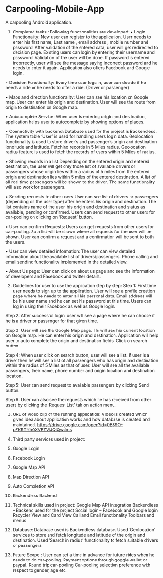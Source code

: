 # Carpooling-Mobile-App
A carpooling Android application.

1.	Completed tasks :
  Following functionalities are developed:
  •	Login Functionality: 
  New user can register to the application. User needs to enter his first name, Last name , email address , mobile number and password.
  After validation of the entered data, user will get redirected to decision page.
  Existing users can login by entering their username and password.
  Validation of the user will be done. If password is entered incorrectly, user will see the message saying incorrect password and he needs to enter it again.
  Application also offers Facebook and Google login.
  
  •	Decision Functionality:
  Every time user logs in, user can decide if he needs a ride or he needs to offer a ride.
  (Driver or passenger)
  
  •	Maps and direction functionality:
  User can see his location on Google map. User can enter his origin and destination.
  User will see the route from origin to destination on Google map.   
  
  •	Autocomplete Service:
  When user is entering origin and destination, application helps user to autocomplete by showing options of places.
  
  •	Connectivity with backend:
  Database used for the project is Backendless. The system table ‘User’ is used for handling users login data.
  Geolocation functionality is used to store driver’s and passenger’s origin and destination longitude and latitude.
  Fetching records in 5 Miles radius.
  Geolocation radius feature is used to fetch the records of users within 5 Miles of radius.
  
  •	Showing records in a list
  Depending on the entered origin and entered destination, the user will get only those list of available drivers or passengers whose origin lies within a radius of 5 miles from the entered origin and destination lies within 5 miles of the entered destination.
  A list of all real time passengers will be shown to the driver.
  The same functionality will also work for passengers.
  
  •	Sending requests to other users
  User can see list of drivers or passengers (depending on the user type) after he enters his origin and destination. The list contains name of the user, his origin and destination and status as available, pending or confirmed.
  Users can send request to other users for car-pooling on clicking on ‘Request’ button.
  
  •	User can confirm Requests:
  Users can get requests from other users for car-pooling. So a list will be shown where all requests for the user will be shown.
  User can confirm a request and a confirmation will be sent to both the users.
  
  •	User can view detailed information:
  The user can view detailed information about the available list of drivers/passengers.
  Phone calling and email sending functionality implemented in the detailed view.
  
  •	About Us page:
  User can click on about us page and see the information of developers and Facebook and twitter details.


2. Guidelines for user to use the application step by step:
  Step 1: 
  First time user needs to sign up to the application. User will see a profile creation page where he needs to enter all his personal data. 
  Email address will be his user name and he can set his password at this time.
  Users can log in using their Facebook as well as Google login.
  
  Step 2:
  After successful login, user will see a page where he can choose if he is a driver or passenger for that given time.
  
  Step 3:
  User will see the Google Map page. He will see his current location on Google map.
  He can enter his origin and destination.
  Application will help user to auto complete the origin and destination fields.
  Click on search button.
  
  Step 4:
  When user click on search button, user will see a list. If user is a driver then he will see a list of all passengers who has origin and destination within the radius of 5 Miles as that of user.
  User will see all the available passengers, their name, phone number and origin location and destination location.
  
  Step 5: 
  User can send request to available passengers by clicking Send button.

  Step 6:
  User can also see the requests which he has received from other users by clicking the ‘Request List’ tab on action menu.


3.	URL of video clip of the running application:
  Video is created which gives idea about application works and how database is created and maintained.    https://drive.google.com/open?id=0B89O-pZKRTYhOXVEZVlJQlQwdms

4.	Third party services used in project:
  1.	Google Login
  2.	Facebook Login
  3.	Google Map API
  4.	Map Direction API
  5.	Auto Completion API
  6.	Backendless Backend

5.	Technical skills used in project:
  Google Map API integration
  Backendless – Backend used for the project 
  Social login – Facebook and Google login
  Recycler View and Card View
  Call and Email functionality
  Toolbars and menus

6.	Database:
  Database used is Backendless database. 
  Used ‘Geolocation’ services to store and fetch longitude and latitude of the origin and destination.
  Used ‘Search in radius’ functionality to fetch suitable drivers or passengers

7.	Future Scope :
  User can set a time in advance for future rides when he needs to do car-pooling.
  Payment options through goggle wallet or paypal.
  Round trip car-pooling
  Car-pooling selection preference with respect to gender, age etc.


